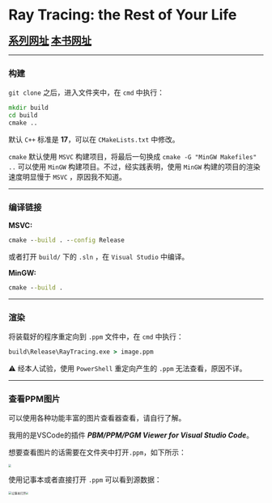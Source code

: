 # Ray Tracing: the Rest of Your Life

<a href="https://raytracing.github.io" style="font-size:20px;font-weight:bolder">系列网址</a>        <a href="https://raytracing.github.io/books/RayTracingTheRestOfYourLife.html" style="font-size:20px;font-weight:bolder">本书网址</a>

------



### 构建

`git clone` 之后，进入文件夹中，在 `cmd` 中执行：

```cmd
mkdir build
cd build
cmake ..
```

默认 `C++` 标准是 **17**，可以在 `CMakeLists.txt` 中修改。

`cmake` 默认使用 `MSVC` 构建项目，将最后一句换成 `cmake -G "MinGW Makefiles" ..` 可以使用 `MinGW` 构建项目。不过，经实践表明，使用 `MinGW` 构建的项目的渲染速度明显慢于 `MSVC` ，原因我不知道。



---



### 编译链接

**MSVC:**

```cmd
cmake --build . --config Release
```

或者打开 `build/` 下的 `.sln` ，在 `Visual Studio` 中编译。

**MinGW:**

```cmd
cmake --build .
```



---



### 渲染

将装载好的程序重定向到 `.ppm` 文件中，在 `cmd` 中执行：

```cmd
build\Release\RayTracing.exe > image.ppm
```

⚠️ 经本人试验，使用 `PowerShell` 重定向产生的 `.ppm` 无法查看，原因不详。



---



### 查看PPM图片

可以使用各种功能丰富的图片查看器查看，请自行了解。

我用的是VSCode的插件  ***PBM/PPM/PGM Viewer for Visual Studio Code***。

想要查看图片的话需要在文件夹中打开`.ppm`，如下所示：

<img src="https://telegraph-image-avq.pages.dev/file/e96ca8705ee0b7b08f927.png" style="zoom: 33%;" />

使用记事本或者直接打开 `.ppm` 可以看到源数据：

<div><span><img src="https://telegraph-image-avq.pages.dev/file/219d6b7c0ecfba117b764.png" alt="记事本打开" style="zoom: 40%;" /></span><span><img src="https://telegraph-image-avq.pages.dev/file/2bf65b16ff78112875c13.png" style="zoom:30%;" /></span></div>















